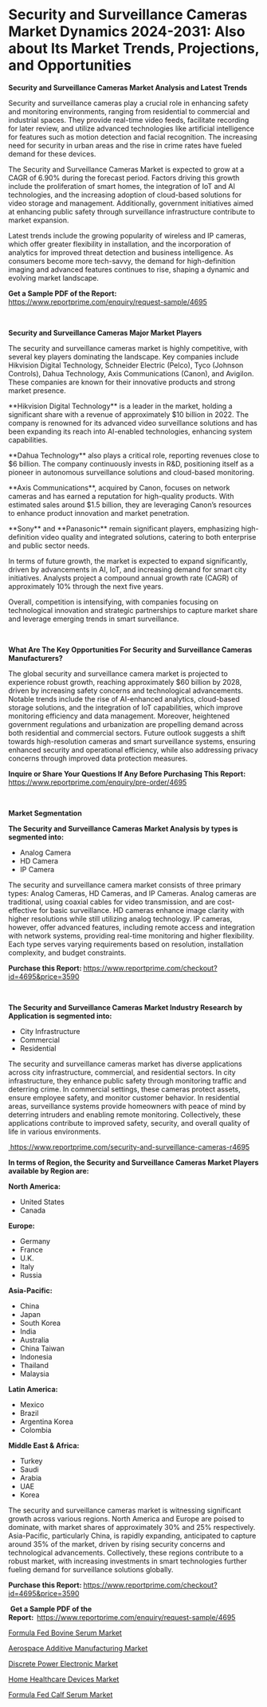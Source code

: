 <p><h1>Security and Surveillance Cameras Market Dynamics 2024-2031: Also about Its Market Trends, Projections, and Opportunities</h1></p><p><strong>Security and Surveillance Cameras Market Analysis and Latest Trends</strong></p>
<p><p>Security and surveillance cameras play a crucial role in enhancing safety and monitoring environments, ranging from residential to commercial and industrial spaces. They provide real-time video feeds, facilitate recording for later review, and utilize advanced technologies like artificial intelligence for features such as motion detection and facial recognition. The increasing need for security in urban areas and the rise in crime rates have fueled demand for these devices.</p><p>The Security and Surveillance Cameras Market is expected to grow at a CAGR of 6.90% during the forecast period. Factors driving this growth include the proliferation of smart homes, the integration of IoT and AI technologies, and the increasing adoption of cloud-based solutions for video storage and management. Additionally, government initiatives aimed at enhancing public safety through surveillance infrastructure contribute to market expansion. </p><p>Latest trends include the growing popularity of wireless and IP cameras, which offer greater flexibility in installation, and the incorporation of analytics for improved threat detection and business intelligence. As consumers become more tech-savvy, the demand for high-definition imaging and advanced features continues to rise, shaping a dynamic and evolving market landscape.</p></p>
<p><strong>Get a Sample PDF of the Report:&nbsp;</strong> <a href="https://www.reportprime.com/enquiry/request-sample/4695?utm_campaign=1674&utm_medium=2&utm_source=Github&utm_content=ia&utm_term=27112024&utm_id=security-and-surveillance-cameras">https://www.reportprime.com/enquiry/request-sample/4695</a></p>
<p>&nbsp;</p>
<p><strong>Security and Surveillance Cameras Major Market Players</strong></p>
<p><p>The security and surveillance cameras market is highly competitive, with several key players dominating the landscape. Key companies include Hikvision Digital Technology, Schneider Electric (Pelco), Tyco (Johnson Controls), Dahua Technology, Axis Communications (Canon), and Avigilon. These companies are known for their innovative products and strong market presence.</p><p>**Hikvision Digital Technology** is a leader in the market, holding a significant share with a revenue of approximately $10 billion in 2022. The company is renowned for its advanced video surveillance solutions and has been expanding its reach into AI-enabled technologies, enhancing system capabilities.</p><p>**Dahua Technology** also plays a critical role, reporting revenues close to $6 billion. The company continuously invests in R&D, positioning itself as a pioneer in autonomous surveillance solutions and cloud-based monitoring.</p><p>**Axis Communications**, acquired by Canon, focuses on network cameras and has earned a reputation for high-quality products. With estimated sales around $1.5 billion, they are leveraging Canon’s resources to enhance product innovation and market penetration.</p><p>**Sony** and **Panasonic** remain significant players, emphasizing high-definition video quality and integrated solutions, catering to both enterprise and public sector needs. </p><p>In terms of future growth, the market is expected to expand significantly, driven by advancements in AI, IoT, and increasing demand for smart city initiatives. Analysts project a compound annual growth rate (CAGR) of approximately 10% through the next five years. </p><p>Overall, competition is intensifying, with companies focusing on technological innovation and strategic partnerships to capture market share and leverage emerging trends in smart surveillance.</p></p>
<p>&nbsp;</p>
<p><strong>What Are The Key Opportunities For Security and Surveillance Cameras Manufacturers?</strong></p>
<p><p>The global security and surveillance camera market is projected to experience robust growth, reaching approximately $60 billion by 2028, driven by increasing safety concerns and technological advancements. Notable trends include the rise of AI-enhanced analytics, cloud-based storage solutions, and the integration of IoT capabilities, which improve monitoring efficiency and data management. Moreover, heightened government regulations and urbanization are propelling demand across both residential and commercial sectors. Future outlook suggests a shift towards high-resolution cameras and smart surveillance systems, ensuring enhanced security and operational efficiency, while also addressing privacy concerns through improved data protection measures.</p></p>
<p><strong>Inquire or Share Your Questions If Any Before Purchasing This Report:</strong> <a href="https://www.reportprime.com/enquiry/pre-order/4695?utm_campaign=1674&utm_medium=2&utm_source=Github&utm_content=ia&utm_term=27112024&utm_id=security-and-surveillance-cameras">https://www.reportprime.com/enquiry/pre-order/4695</a></p>
<p>&nbsp;</p>
<p><strong>Market Segmentation</strong></p>
<p><strong>The Security and Surveillance Cameras Market Analysis by types is segmented into:</strong></p>
<p><ul><li>Analog Camera</li><li>HD Camera</li><li>IP Camera</li></ul></p>
<p><p>The security and surveillance camera market consists of three primary types: Analog Cameras, HD Cameras, and IP Cameras. Analog cameras are traditional, using coaxial cables for video transmission, and are cost-effective for basic surveillance. HD cameras enhance image clarity with higher resolutions while still utilizing analog technology. IP cameras, however, offer advanced features, including remote access and integration with network systems, providing real-time monitoring and higher flexibility. Each type serves varying requirements based on resolution, installation complexity, and budget constraints.</p></p>
<p><strong>Purchase this Report:&nbsp;</strong><a href="https://www.reportprime.com/checkout?id=4695&price=3590&utm_campaign=1674&utm_medium=2&utm_source=Github&utm_content=ia&utm_term=27112024&utm_id=security-and-surveillance-cameras">https://www.reportprime.com/checkout?id=4695&price=3590</a></p>
<p>&nbsp;</p>
<p><strong>The Security and Surveillance Cameras Market Industry Research by Application is segmented into:</strong></p>
<p><ul><li>City Infrastructure</li><li>Commercial</li><li>Residential</li></ul></p>
<p><p>The security and surveillance cameras market has diverse applications across city infrastructure, commercial, and residential sectors. In city infrastructure, they enhance public safety through monitoring traffic and deterring crime. In commercial settings, these cameras protect assets, ensure employee safety, and monitor customer behavior. In residential areas, surveillance systems provide homeowners with peace of mind by deterring intruders and enabling remote monitoring. Collectively, these applications contribute to improved safety, security, and overall quality of life in various environments.</p></p>
<p><a href="https://www.reportprime.com/security-and-surveillance-cameras-r4695?utm_campaign=1674&utm_medium=2&utm_source=Github&utm_content=ia&utm_term=27112024&utm_id=security-and-surveillance-cameras">&nbsp;https://www.reportprime.com/security-and-surveillance-cameras-r4695</a></p>
<p><strong>In terms of Region, the Security and Surveillance Cameras Market Players available by Region are:</strong></p>
<p>
    <p> <strong> North America: </strong>
        <ul>
            <li>United States</li>
            <li>Canada</li>
        </ul>
        </p> 
    <p> <strong> Europe: </strong>
        <ul>
            <li>Germany</li>
            <li>France</li>
            <li>U.K.</li>
            <li>Italy</li>
            <li>Russia</li>
        </ul>
        </p> 
    <p> <strong> Asia-Pacific: </strong>
        <ul>
            <li>China</li>
            <li>Japan</li>
            <li>South Korea</li>
            <li>India</li>
            <li>Australia</li>
            <li>China Taiwan</li>
            <li>Indonesia</li>
            <li>Thailand</li>
            <li>Malaysia</li>
        </ul>
        </p> 
    <p> <strong> Latin America: </strong>
        <ul>
            <li>Mexico</li>
            <li>Brazil</li>
            <li>Argentina Korea</li>
            <li>Colombia</li>
        </ul>
        </p> 
    <p> <strong> Middle East & Africa: </strong>
        <ul>
            <li>Turkey</li>
            <li>Saudi</li>
            <li>Arabia</li>
            <li>UAE</li>
            <li>Korea</li>
        </ul>
    </p>
    </p>
<p><p>The security and surveillance cameras market is witnessing significant growth across various regions. North America and Europe are poised to dominate, with market shares of approximately 30% and 25% respectively. Asia-Pacific, particularly China, is rapidly expanding, anticipated to capture around 35% of the market, driven by rising security concerns and technological advancements. Collectively, these regions contribute to a robust market, with increasing investments in smart technologies further fueling demand for surveillance solutions globally.</p></p>
<p><strong>Purchase this Report: </strong><a href="https://www.reportprime.com/checkout?id=4695&price=3590&utm_campaign=1674&utm_medium=2&utm_source=Github&utm_content=ia&utm_term=27112024&utm_id=security-and-surveillance-cameras">https://www.reportprime.com/checkout?id=4695&price=3590</a></p>
<p>&nbsp;<strong>Get a Sample PDF of the Report:&nbsp;&nbsp;</strong><a href="https://www.reportprime.com/enquiry/request-sample/4695?utm_campaign=1674&utm_medium=2&utm_source=Github&utm_content=ia&utm_term=27112024&utm_id=security-and-surveillance-cameras">https://www.reportprime.com/enquiry/request-sample/4695</a></p>
<p><strong></strong></p>
<p><p><a href="https://issuu.com/reportprime-2/docs/formula-fed-bovine-serum-market-siz_aa74ac0af23bbc?utm_campaign=1674&utm_medium=2&utm_source=Github&utm_content=ia&utm_term=27112024&utm_id=security-and-surveillance-cameras">Formula Fed Bovine Serum Market</a></p><p><a href="https://www.linkedin.com/pulse/aerospace-additive-manufacturing-market-size-share-growth-analysis-qmbgf?utm_campaign=1674&utm_medium=2&utm_source=Github&utm_content=ia&utm_term=27112024&utm_id=security-and-surveillance-cameras">Aerospace Additive Manufacturing Market</a></p><p><a href="https://github.com/mookiesville/Market-Research-Report-List-1/blob/main/discrete-power-electronic-market.md?utm_campaign=1674&utm_medium=2&utm_source=Github&utm_content=ia&utm_term=27112024&utm_id=security-and-surveillance-cameras">Discrete Power Electronic Market</a></p><p><a href="https://www.linkedin.com/pulse/home-healthcare-devices-market-trends-growth-outlook-2024-2031-y8iwf?utm_campaign=1674&utm_medium=2&utm_source=Github&utm_content=ia&utm_term=27112024&utm_id=security-and-surveillance-cameras">Home Healthcare Devices Market</a></p><p><a href="https://issuu.com/reportprime-2/docs/formula-fed-calf-serum-market-size-_4402bdce75989b?utm_campaign=1674&utm_medium=2&utm_source=Github&utm_content=ia&utm_term=27112024&utm_id=security-and-surveillance-cameras">Formula Fed Calf Serum Market</a></p></p>